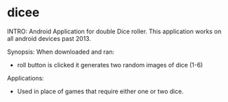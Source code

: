# dicee

INTRO:
Android Application for double Dice roller.
This application works on all android devices past 2013.

Synopsis:
When downloaded and ran: 
- roll button is clicked it generates two random images of dice (1-6)

Applications:
- Used in place of games that require either one or two dice.

